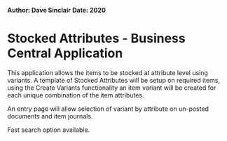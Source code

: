 **Author: Dave Sinclair**
**Date: 2020**

# Stocked Attributes - Business Central Application

This application allows the items to be stocked at attribute level using variants.  A template of Stocked Attributes will be
setup on required items, using the Create Variants functionality an item variant will be created for each unique combination of the
item attributes.

An entry page will allow selection of variant by attribute on un-posted documents and item journals.

Fast search option available.
